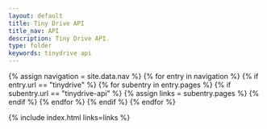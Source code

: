 ```yaml
---
layout: default
title: Tiny Drive API
title_nav: API
description: Tiny Drive API.
type: folder
keywords: tinydrive api
---
```

{% assign navigation = site.data.nav %}
{% for entry in navigation %}
  {% if entry.url == "tinydrive" %}
    {% for subentry in entry.pages %}
      {% if subentry.url == "tinydrive-api" %}
        {% assign links = subentry.pages %}
      {% endif %}
    {% endfor %}
  {% endif %}
{% endfor %}

{% include index.html links=links %}



